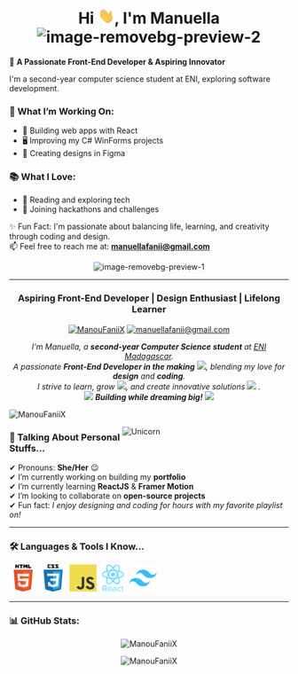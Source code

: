 <h1 align="center">Hi <img src="https://raw.githubusercontent.com/ABSphreak/ABSphreak/master/gifs/Hi.gif" width="30px">, I'm Manuella <img src="https://i.ibb.co/1tBtcZww/image-removebg-preview-2.png" alt="image-removebg-preview-2" border="0"></h1>

🌟 **A Passionate Front-End Developer & Aspiring Innovator**

I'm a second-year computer science student at ENI, exploring software development.  

### 🔭 **What I’m Working On:**
- 🚀 Building web apps with React  
- 🖥️ Improving my C# WinForms projects  
- 🎨 Creating designs in Figma

### 📚 **What I Love:**
- 📖 Reading and exploring tech  
- 🤝 Joining hackathons and challenges

✨ Fun Fact: I'm passionate about balancing life, learning, and creativity through coding and design.  
📫 Feel free to reach me at: **manuellafanii@gmail.com**

<p align="center">
<img src="https://i.ibb.co/6RhmLvCk/image-removebg-preview-1.png" alt="image-removebg-preview-1" border="0">
</p>
<hr>


<h3 align="center">Aspiring Front-End Developer | Design Enthusiast | Lifelong Learner</h3>

<p align="center">
<a href="https://github.com/ManouFaniiX" target="blank"><img align="center" src="https://cdn.jsdelivr.net/npm/simple-icons@3.0.1/icons/github.svg" alt="ManouFaniiX" height="30" width="40"></a>
<a href="mailto:manuellafanii@gmail.com"><img align="center" src="https://simpleicons.org/icons/gmail.svg" alt="manuellafanii@gmail.com" height="30" width="40"></a>
</p>

<p align="center">
  <em>
    I'm Manuella, a <b>second-year Computer Science student</b> at <a href="https://www.eni.mg">ENI Madagascar</a>. <br>
    A passionate <b>Front-End Developer in the making</b> <img src="https://github.com/TheDudeThatCode/TheDudeThatCode/blob/master/Assets/Developer.gif" width="30px">, blending my love for <b>design</b> and <b>coding</b>. <br> 
    I strive to learn, grow <img src="https://github.com/TheDudeThatCode/TheDudeThatCode/blob/master/Assets/Rocket.gif" width="18px">, and create innovative solutions <img src="https://github.com/TheDudeThatCode/TheDudeThatCode/blob/master/Assets/Medal.gif" width="20px">&nbsp;.
  </em> 
  <br>
  <img src="https://media.giphy.com/media/VgCDAzcKvsR6OM0uWg/giphy.gif" width="50"> <b><i>Building while dreaming big!</i></b> <img src="https://media.giphy.com/media/7j2hfyeVcDtf2/giphy.gif" width="50">
</p>

<p align="left"> <img src="https://komarev.com/ghpvc/?username=ManouFaniiX&amp;label=Profile%20views&amp;color=0e75b6&amp;style=flat" alt="ManouFaniiX"> </p>

<img align="right" width="300px" alt="Unicorn" src="https://media.giphy.com/media/3ohs4BSacFKI7A717y/giphy.gif">

### 🤔 Talking About Personal Stuffs...
✔ Pronouns: **She/Her** 😉  
✔ I’m currently working on building my **portfolio**  
✔ I’m currently learning **ReactJS** & **Framer Motion**  
✔ I’m looking to collaborate on **open-source projects**  
✔ Fun fact: *I enjoy designing and coding for hours with my favorite playlist on!*  

---

### 🛠️ Languages & Tools I Know...
<p align="left">
<code><img height="50" src="https://raw.githubusercontent.com/devicons/devicon/master/icons/html5/html5-original-wordmark.svg"></code>
<code><img height="50" src="https://raw.githubusercontent.com/devicons/devicon/master/icons/css3/css3-original-wordmark.svg"></code>
<code><img height="50" src="https://raw.githubusercontent.com/devicons/devicon/master/icons/javascript/javascript-original.svg"></code>
<code><img height="50" src="https://raw.githubusercontent.com/devicons/devicon/master/icons/react/react-original-wordmark.svg"></code>
<code><img height="50" src="https://raw.githubusercontent.com/devicons/devicon/master/icons/tailwindcss/tailwindcss-plain.svg"></code>
</p>

---

### 📊 GitHub Stats:
<p align="center">
 <img src="https://github-readme-stats.vercel.app/api/top-langs?username=ManouFaniiX&show_icons=true&locale=en&layout=compact" alt="ManouFaniiX" />
</p>
<p align="center">
  <img src="https://github-readme-stats.vercel.app/api?username=ManouFaniiX&show_icons=true&locale=en" alt="ManouFaniiX" width="410" />
</p>
